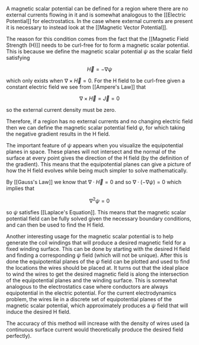 A magnetic scalar potential can be defined for a region where there are no external currents flowing in it and is somewhat analogous to the [[Electric Potential]] for electrostatics. In the case where external currents are present it is necessary to instead look at the [[Magnetic Vector Potential]].

The reason for this condition comes from the fact that the [[Magnetic Field Strength (H)]] needs to be curl-free for to form a magnetic scalar potential. This is because we define the magnetic scalar potential $\psi$ as the scalar field satisfying

$$
\vec{H} = -\nabla \psi
$$

which only exists when $\nabla \times \vec{H} = 0$. For the H field to be curl-free given a constant electric field we see from [[Ampere's Law]] that

$$
\nabla \times \vec{H} = \vec{J} = 0
$$

so the external current density must be zero.

Therefore, if a region has no external currents and no changing electric field then we can define the magnetic scalar potential field $\psi$, for which taking the negative gradient results in the H field. 

The important feature of $\psi$ appears when you visualize the equipotential planes in space. These planes will not intersect and the normal of the surface at every point gives the direction of the H field (by the definition of the gradient). This means that the equipotential planes can give a picture of how the H field evolves while being much simpler to solve mathematically. 

By [[Gauss's Law]] we know that $\nabla \cdot \vec{H} = 0$ and so $\nabla \cdot (-\nabla \psi) = 0$ which implies that

$$
{\nabla}^{2} \psi = 0
$$

so $\psi$ satisfies [[Laplace's Equation]]. This means that the magnetic scalar potential field can be fully solved given the necessary boundary conditions, and can then be used to find the H field.

Another interesting usage for the magnetic scalar potential is to help generate the coil windings that will produce a desired magnetic field for a fixed winding surface. This can be done by starting with the desired H field and finding a corresponding $\psi$ field (which will not be unique). After this is done the equipotential planes of the $\psi$ field can be plotted and used to find the locations the wires should be placed at. It turns out that the ideal place to wind the wires to get the desired magnetic field is along the intersection of the equipotential planes and the winding surface. This is somewhat analogous to the electrostatics case where conductors are always equipotential in the electric potential. For the current electrodynamics problem, the wires lie in a discrete set of equipotential planes of the magnetic scalar potential, which approximately produces a $\psi$ field that will induce the desired H field. 

The accuracy of this method will increase with the density of wires used (a continuous surface current would theoretically produce the desired field perfectly). 